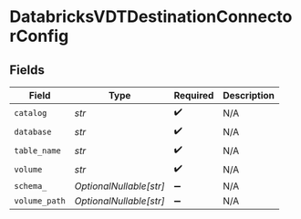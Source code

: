# DatabricksVDTDestinationConnectorConfig


## Fields

| Field                   | Type                    | Required                | Description             |
| ----------------------- | ----------------------- | ----------------------- | ----------------------- |
| `catalog`               | *str*                   | :heavy_check_mark:      | N/A                     |
| `database`              | *str*                   | :heavy_check_mark:      | N/A                     |
| `table_name`            | *str*                   | :heavy_check_mark:      | N/A                     |
| `volume`                | *str*                   | :heavy_check_mark:      | N/A                     |
| `schema_`               | *OptionalNullable[str]* | :heavy_minus_sign:      | N/A                     |
| `volume_path`           | *OptionalNullable[str]* | :heavy_minus_sign:      | N/A                     |